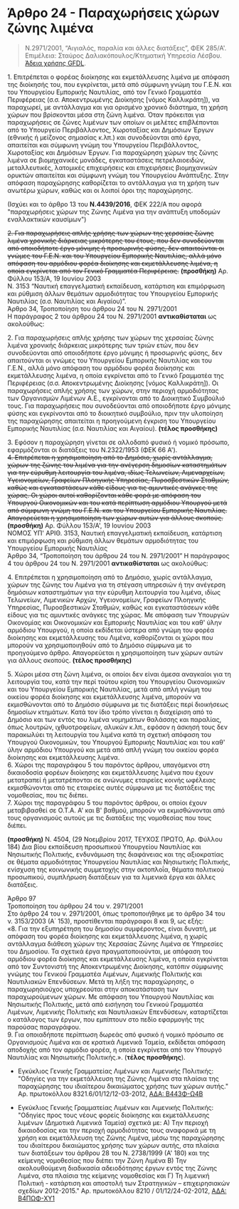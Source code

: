 # Άρθρο 24 - Παραχωρήσεις χώρων ζώνης λιμένα

>Ν.2971/2001, “Αιγιαλός, παραλία και άλλες διατάξεις”, ΦΕΚ 285/A'. Επιμέλεια: Σταύρος Δαλιακόπουλος/Κτηματική Υπηρεσία Λέσβου. [Άδεια χρήσης GFDL](http://www.gnu.org/licenses/fdl.html).

1\. Επιτρέπεται ο φορέας διοίκησης και εκμετάλλευσης λιμένα με απόφαση της διοίκησής του, που εγκρίνεται, μετά από σύμφωνη γνώμη του Γ.Ε.Ν. και του Υπουργείου Εμπορικής Ναυτιλίας, από τον Γενικό Γραμματέα Περιφέρειας (σ.σ. Αποκεντρωμένης Διοίκησης [νόμος Καλλικράτη]), να παραχωρεί, με αντάλλαγμα και για ορισμένο χρονικό διάστημα, τη χρήση χώρων που βρίσκονται μέσα στη ζώνη λιμένα. Όταν πρόκειται για παραχωρήσεις σε ζώνες λιμένων των οποίων οι μελέτες επιβλέπονται από το Υπουργείο Περιβάλλοντος, Χωροταξίας και Δημόσιων Έργων (εθνικής ή μείζονος σημασίας κ.λπ.) και συνοδεύονται από έργα, απαιτείται και σύμφωνη γνώμη του Υπουργείου Περιβάλλοντος, Χωροταξίας και Δημόσιων Έργων. Για παραχώρηση χώρων της ζώνης λιμένα σε βιομηχανικές μονάδες, εγκαταστάσεις πετρελαιοειδών, μεταλλευτικές, λατομικές επιχειρήσεις και επιχειρήσεις βιομηχανικών ορυκτών απαιτείται και σύμφωνη γνώμη του Υπουργείου Ανάπτυξης. Στην απόφαση παραχώρησης καθορίζεται το αντάλλαγμα για τη χρήση των ανωτέρω χώρων, καθώς και οι λοιποί όροι της παραχώρησης.

(Ισχύει και το άρθρο 13 του **Ν.4439/2016**, ΦΕΚ 222/Α που αφορά "παραχωρήσεις χώρων της Ζώνης Λιμένα για την ανάπτυξη υποδομών εναλλακτικών καυσίμων")

~~2\. Για παραχωρήσεις απλής χρήσης των χώρων της χερσαίας ζώνης λιμένα χρονικής διάρκειας μικρότερης του έτους, που δεν συνοδεύονται από οποιοδήποτε έργο μόνιμης ή προσωρινής φύσης, δεν απαιτούνται οι γνώμες του Γ.Ε.Ν. και του Υπουργείου Εμπορικής Ναυτιλίας, αλλά μόνο απόφαση του αρμόδιου φορέα διοίκησης και εκμετάλλευσης λιμένα, η οποία εγκρίνεται από τον Γενικό Γραμματέα Περιφέρειας.~~ 
**(προσθήκη)** Αρ. Φύλλου 153/Α, 19 Ιουνίου 2003  
Ν. 3153 “Ναυτική επαγγελματική εκπαίδευση, κατάρτιση και επιμόρφωση και ρύθμιση άλλων θεμάτων αρμοδιότητας του Υπουργείου Εμπορικής Ναυτιλίας (σ.σ. Ναυτιλίας και Αιγαίου)”.  
Άρθρο 34, Τροποποίηση του άρθρου 24 του Ν. 2971/2001  
Η παράγραφος 2 του άρθρου 24 του Ν. 2971/2001 **αντικαθίσταται** ως ακολούθως:  

2\. Για παραχωρήσεις απλής χρήσης των χώρων της χερσαίας ζώνης λιμένα χρονικής διάρκειας μικρότερης των τριών ετών, που δεν συνοδεύονται από οποιοδήποτε έργο μόνιμης ή προσωρινής φύσης, δεν απαιτούνται οι γνώμες του Υπουργείου Εμπορικής Ναυτιλίας και του Γ.Ε.Ν., αλλά μόνο απόφαση του αρμόδιου φορέα διοίκησης και εκμετάλλευσης λιμένα, η οποία εγκρίνεται από το Γενικό Γραμματέα της Περιφέρειας (σ.σ. Αποκεντρωμένης Διοίκησης [νόμος Καλλικράτη]). Οι παραχωρήσεις απλής χρήσης των χώρων, στην περιοχή αρμοδιότητας των Οργανισμών Λιμένων Α.Ε., εγκρίνονται από το Διοικητικό Συμβούλιό τους. Για παραχωρήσεις που συνοδεύονται από οποιοδήποτε έργο μόνιμης φύσης και εγκρίνονται από το διοικητικό συμβούλιο, πριν την υλοποίηση της παραχώρησης απαιτείται η προηγούμενη έγκριση του Υπουργείου Εμπορικής Ναυτιλίας (σ.σ. Ναυτιλίας και Αιγαίου). **(τέλος προσθήκης)**

3\. Εφόσον η παραχώρηση γίνεται σε αλλοδαπό φυσικό ή νομικό πρόσωπο, εφαρμόζονται οι διατάξεις του Ν.2322/1953 (ΦΕΚ 66 Α').  
~~4\. Επιτρέπεται η χρησιμοποίηση από το Δημόσιο, χωρίς αντάλλαγμα, χώρων της ζώνης του λιμένα για την ανέγερση δημοσίων καταστημάτων για την εύρυθμη λειτουργία του λιμένα, ιδίως Τελωνείων, Λιμεναρχείων, Υγειονομείων, Γραφείων Πλοηγικής Υπηρεσίας, Πυροσβεστικών Σταθμών, καθώς και εγκαταστάσεων κάθε είδους για τις αμυντικές ανάγκες της χώρας. Οι χώροι αυτοί καθορίζονται κάθε φορά με απόφαση του Υπουργού Οικονομικών και του κατά περίπτωση αρμόδιου Υπουργού μετά από σύμφωνη γνώμη του Γ.Ε.Ν. και του Υπουργείου Εμπορικής Ναυτιλίας. Απαγορεύεται η χρησιμοποίηση των χώρων αυτών για άλλους σκοπούς.~~
**(προσθήκη)** Αρ. Φύλλου 153/Α', 19 Ιουνίου 2003  
ΝΟΜΟΣ ΥΠ' ΑΡΙΘ. 3153, Ναυτική επαγγελματική εκπαίδευση, κατάρτιση και επιμόρφωση και ρύθμιση άλλων θεμάτων αρμοδιότητας του Υπουργείου Εμπορικής Ναυτιλίας    
Άρθρο 34, “Τροποποίηση του άρθρου 24 του Ν. 2971/2001” Η παράγραφος 4 του άρθρου 24 του Ν. 2971/2001 **αντικαθίσταται** ως ακολούθως:  

4\. Επιτρέπεται η χρησιμοποίηση από το Δημόσιο, χωρίς αντάλλαγμα, χώρων της ζώνης του Λιμένα για τη στέγαση υπηρεσιών ή την ανέγερση δημόσιων καταστημάτων για την εύρυθμη λειτουργία του λιμένα, ιδίως Τελωνείων, Λιμενικών Αρχών, Υγειονομείων, Γραφείων Πλοηγικής Υπηρεσίας, Πυροσβεστικών Σταθμών, καθώς και εγκαταστάσεων κάθε είδους για τις αμυντικές ανάγκες της χώρας. Με απόφαση των Υπουργών Οικονομίας και Οικονομικών και Εμπορικής Ναυτιλίας και του καθ' ύλην αρμόδιου Υπουργού, η οποία εκδίδεται ύστερα από γνώμη του φορέα διοίκησης και εκμετάλλευσης του Λιμένα, καθορίζονται οι χώροι που μπορούν να χρησιμοποιηθούν από το Δημόσιο σύμφωνα με το προηγούμενο άρθρο. Απαγορεύεται η χρησιμοποίηση των χώρων αυτών για άλλους σκοπούς. **(τέλος προσθήκης)**  

5\. Χώροι μέσα στη ζώνη λιμένα, οι οποίοι δεν είναι άμεσα αναγκαίοι για τη λειτουργία του, κατά την περί τούτου κρίση του Υπουργείου Οικονομικών και του Υπουργείου Εμπορικής Ναυτιλίας,  μετά από απλή γνώμη του οικείου φορέα διοίκησης και εκμετάλλευσης λιμένα, μπορούν να εκμισθώνονται από το Δημόσιο σύμφωνα με τις διατάξεις περί διοικήσεως δημοσίων κτημάτων. Κατά τον ίδιο τρόπο γίνεται η διαχείριση από το Δημόσιο και των εντός του λιμένα νομημάτων θαλάσσης και παραλίας, όπως λουτρών, ιχθυοτροφείων, αλυκών κ.λπ., εφόσον η άσκησή τους δεν παρακωλύει τη λειτουργία του λιμένα κατά τη σχετική απόφαση του Υπουργού Οικονομικών, του Υπουργού Εμπορικής Ναυτιλίας και του καθ' ύλην αρμόδιου Υπουργού και μετά από απλή γνώμη του οικείου φορέα διοίκησης και εκμετάλλευσης λιμένα.  
6\. Χώροι της παραγράφου 5 του παρόντος άρθρου, υπαγόμενοι στη δικαιοδοσία φορέων διοίκησης και εκμετάλλευσης λιμένα που έχουν μετατραπεί ή μετατρέπονται σε ανώνυμες εταιρείες κοινής ωφέλειας εκμισθώνονται από τις εταιρείες αυτές σύμφωνα με τις διατάξεις της νομοθεσίας, που τις διέπει.  
7\. Χώροι της παραγράφου 5 του παρόντος άρθρου, οι οποίοι έχουν μεταβιβασθεί σε Ο.Τ.Α. A' και B' βαθμού, μπορούν να εκμισθώνονται από τους οργανισμούς αυτούς με τις διατάξεις της νομοθεσίας που τους διέπει.  

**(προσθήκη)**
N. 4504, (29 Νοεμβρίου 2017, ΤΕΥΧΟΣ  ΠΡΩΤΟ, Αρ. Φύλλου 184)
Δια βίου εκπαίδευση προσωπικού Υπουργείου Ναυτιλίας και Νησιωτικής Πολιτικής, ενδυνάμωση της διαφάνειας και της αξιοκρατίας σε θέματα αρμοδιότητας Υπουργείου Ναυτιλίας και Νησιωτικής Πολιτικής, ενίσχυση της κοινωνικής συμμετοχής στην ακτοπλοΐα, θέματα πολιτικού προσωπικού, συμπλήρωση διατάξεων για τα λιμενικά έργα και άλλες διατάξεις. 

Άρθρο 97  
Τροποποίηση του άρθρου 24 του ν. 2971/2001  
Στο άρθρο 24 του ν. 2971/2001, όπως τροποποιήθηκε με το άρθρο 34 του ν. 3153/2003 (Α΄ 153), προστίθενται παράγραφοι 8 και 9, ως εξής:  
«8. Για την εξυπηρέτηση του δημοσίου συμφέροντος, είναι δυνατή, με απόφαση του φορέα διοίκησης και εκμετάλλευσης λιμένα, η χωρίς αντάλλαγμα διάθεση χώρων της Χερσαίας Ζώνης Λιμένα σε Υπηρεσίες του Δημοσίου. Τα σχετικά έργα πραγματοποιούνται, με απόφαση του αρμόδιου φορέα διοίκησης και εκμετάλλευσης λιμένα, η οποία εγκρίνεται από τον Συντονιστή της Αποκεντρωμένης Διοίκησης, κατόπιν σύμφωνης γνώμης του Γενικού Γραμματέα Λιμένων, Λιμενικής Πολιτικής και Ναυτιλιακών Επενδύσεων. Μετά τη λήξη της παραχώρησης, ο παραχωρησιούχος υποχρεούται στην αποκατάσταση των παραχωρούμενων χώρων. Με απόφαση του Υπουργού Ναυτιλίας και Νησιωτικής Πολιτικής, μετά από εισήγηση του Γενικού Γραμματέα Λιμένων, Λιμενικής Πολιτικής και Ναυτιλιακών Επενδύσεων, καταρτίζεται ο κατάλογος των έργων, που εμπίπτουν στο πεδίο εφαρμογής της παρούσας παραγράφου.  
9. Για οποιαδήποτε περίπτωση δωρεάς από φυσικό ή νομικό πρόσωπο σε Οργανισμούς Λιμένα και σε κρατικά Λιμενικά Ταμεία, εκδίδεται απόφαση αποδοχής από τον αρμόδιο φορέα, η οποία εγκρίνεται από τον Υπουργό Ναυτιλίας και Νησιωτικής Πολιτικής.». (**τέλος προσθήκης**).

- Εγκύκλιος Γενικής Γραμματείας Λιμένων και Λιμενικής Πολιτικής: "Οδηγίες για την εκμετάλλευση της Ζώνης Λιμένα στα πλαίσια της παραχώρησης του ιδιαίτερου δικαιώματος χρήσης των χώρων αυτής." Αρ. πρωτοκόλλου 8321.6/01/12/12-03-2012, [ΑΔΑ:  Β443Φ-Ω4Β](https://diavgeia.gov.gr/decision/view/Β443Φ-Ω4Β)  

- Εγκύκλιος Γενικής Γραμματείας Λιμένων και Λιμενικής Πολιτικής: "Οδηγίες προς τους νέους φορείς διοίκησης και εκμετάλλευσης λιμένων (Δημοτικά Λιμενικά Ταμεία) σχετικά με: Α) Tην περιοχή δικαιοδοσίας και την περιοχή αρμοδιότητας τους αναφορικά με τη χρήση και εκμετάλλευση της Ζώνης Λιμένα, μέσω της παραχώρησης του ιδιαίτερου δικαιώματος χρήσης των χώρων αυτής, στα πλαίσια των διατάξεων του άρθρου 28 του Ν. 2738/1999 (Α' 180) και της κείμενης νομοθεσίας που διέπει την Ζώνη Λιμένα Β) Την ακολουθούμενη διαδικασία αδειοδότησης έργων εντός της Ζώνης Λιμένα, στα πλαίσια της κείμενης νομοθεσίας και Γ) Τη λιμενική Πολιτική - κατάρτιση και αποστολή των Στρατηγικών – επιχειρησιακών σχεδίων 2012-2015." Αρ. πρωτοκόλλου 8210 / 01/12/24-02-2012, [ΑΔΑ: Β4ΠΩΦ-ΧΥ1](https://diavgeia.gov.gr/decision/view/Β4ΠΩΦ-ΧΥ1)  


